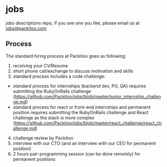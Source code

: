 # jobs

jobs descriptions repo, if you see one you like, please email us at jobs@packitoo.com

## Process

The standard hiring process at Packitoo goes as following:

1. receiving your CV/Resume
2. short phone call/exchange to discuss motivation and skills
3. standard process includes a code challenge:
  + standard process for internships (backend dev, PO, QA) requires submitting the RubyOnRails challenge (https://github.com/Packitoo/jobs/blob/master/junior_internship_challenge.md)
  + standard process for react or front-end internships and permanent position requires submitting the RubyOnRails challenge and React challenge as the stack is more complex (https://github.com/Packitoo/jobs/blob/master/react_challenge/react_challenge.md)
4. challenge review by Packitoo
5. interview with our CTO (and an interview with our CEO for permanent position)
6. 2 hours pair-programming session (can be done remotely) for permanent positions
